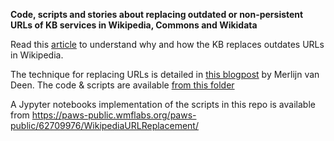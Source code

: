 **Code, scripts and stories about replacing outdated or non-persistent URLs of KB services in Wikipedia, Commons and Wikidata**

Read this [article](stories/Making%20references%20to%20Dutch%20newspapers%20in%20Wikipedia%20more%20sustainable.md) to understand why and how the KB replaces outdates URLs in Wikipedia.

The technique for replacing URLs is detailed in [this blogpost](https://web.archive.org/web/20200522204706/https://merlijn.vandeen.nl/2015/kb-replace-dead-links.html) by Merlijn van Deen.
The code & scripts are available [from this folder](ScriptsMerlijnVanDeen/scripts)

A Jypyter notebooks implementation of the scripts in this repo is available from https://paws-public.wmflabs.org/paws-public/62709976/WikipediaURLReplacement/

